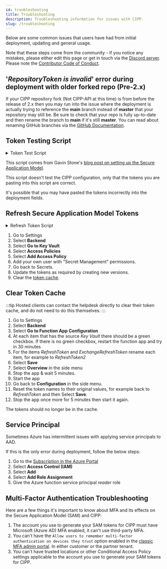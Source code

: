 ```yaml
---
id: troubleshooting
title: Troubleshooting
description: Troubleshooting information for issues with CIPP.
slug: /troubleshooting
---
```


Below are some common issues that users have had from initial deployment, updating and general usage.

Note that these steps come from the community - if you notice any mistakes, please either edit this page or get in touch via the [Discord server](https://discord.gg/Cyberdrain). Please note the [Contributor Code of Conduct](/docs/dev/#contributor-code-of-conduct).

## '_RepositoryToken is invalid_' error during deployment with older forked repo (Pre-2.x)

If your CIPP repository fork (Not CIPP-API at this time) is from before the release of 2.x then you may run into the issue where the deployment is actually trying to reference the **main** branch instead of **master** that your repository may still be. Be sure to check that your repo is fully up-to-date and then rename the branch to **main** if it's still **master**. You can read about renaming GitHub branches via the [GitHub Documentation](https://docs.github.com/en/repositories/configuring-branches-and-merges-in-your-repository/managing-branches-in-your-repository/renaming-a-branch).

## Token Testing Script

<details><summary>Token Test Script</summary>

```powershell title="Test-SecureApplicationModelTokens.ps1"
### User Input Variables ###

### Enter the details of your Secure Access Model Application below ###
$ApplicationId = '<YOUR APPLICATION ID>'
$ApplicationSecret = '<YOUR APPLICATION SECRET>'
$RefreshToken = '<YOUR REFRESH TOKEN>'
$ExchangeRefreshToken = '<YOUR EXCHANGE REFRESH TOKEN>'
$MyTenant = '<YOUR TENANT ID>'
### STOP EDITING HERE ###

function Get-GraphToken($TenantId, $Scope, $AsApp, $AppId, $eRefreshToken, $ReturnRefresh) {
    if (!$scope) { $scope = 'https://graph.microsoft.com/.default' }
    $AuthBody = @{
        client_id     = $ApplicationId
        client_secret = $ApplicationSecret
        scope         = $Scope
        refresh_token = $eRefreshToken
        grant_type    = 'refresh_token'
    }
    if ($null -ne $AppId -and $null -ne $eRefreshToken) {
        $AuthBody = @{
            client_id     = $AppId
            refresh_token = $eRefreshToken
            scope         = $Scope
            grant_type    = 'refresh_token'
        }
    }
    if (!$TenantId) { $TenantId = $ENV:TenantId }
    $AccessToken = (Invoke-RestMethod -Method post -Uri "https://login.microsoftonline.com/$($TenantId)/oauth2/v2.0/token" -Body $Authbody -ErrorAction Stop)
    if ($ReturnRefresh) { $Header = $AccessToken } else { $Header = @{ Authorization = "Bearer $($AccessToken.access_token)" } }

    return $header
}
function Connect-graphAPI {
    [CmdletBinding()]
    Param
    (
        [parameter(Position = 0, Mandatory = $false)]
        [ValidateNotNullOrEmpty()][String]$ApplicationId,

        [parameter(Position = 1, Mandatory = $false)]
        [ValidateNotNullOrEmpty()][String]$ApplicationSecret,

        [parameter(Position = 2, Mandatory = $true)]
        [ValidateNotNullOrEmpty()][String]$TenantId,

        [parameter(Position = 3, Mandatory = $false)]
        [ValidateNotNullOrEmpty()][String]$RefreshToken

    )
    Write-Verbose 'Removing old token if it exists'
    $Script:GraphHeader = $null
    Write-Verbose 'Logging into Graph API'
    try {
        if ($ApplicationId) {
            Write-Verbose '   using the entered credentials'
            $script:ApplicationId = $ApplicationId
            $script:ApplicationSecret = $ApplicationSecret
            $script:RefreshToken = $RefreshToken
            $AuthBody = @{
                client_id     = $ApplicationId
                client_secret = $ApplicationSecret
                scope         = 'https://graph.microsoft.com/.default'
                refresh_token = $RefreshToken
                grant_type    = 'refresh_token'
            }
        } else {
            Write-Verbose '   using the cached credentials'
            $AuthBody = @{
                client_id     = $script:ApplicationId
                client_secret = $Script:ApplicationSecret
                scope         = 'https://graph.microsoft.com/.default'
                refresh_token = $script:RefreshToken
                grant_type    = 'refresh_token'
            }
        }
        $AccessToken = (Invoke-RestMethod -Method post -Uri "https://login.microsoftonline.com/$($TenantId)/oauth2/v2.0/token" -Body $Authbody -ErrorAction Stop).access_token
        $Script:GraphHeader = @{ Authorization = "Bearer $($AccessToken)" }
    } catch {
        Write-Host "Could not log into the Graph API for tenant $($TenantID): $($_.Exception.Message)" -ForegroundColor Red
    }
}
Write-Host 'Starting test of the standard Refresh Token' -ForegroundColor Green
try {
    Write-Host 'Attempting to retrieve an Access Token' -ForegroundColor Green
    Connect-graphAPI -ApplicationId $ApplicationId -ApplicationSecret $ApplicationSecret -RefreshToken $RefreshToken -TenantID $MyTenant
} catch {
    $ErrorDetails = if ($_.ErrorDetails.Message) {
        $ErrorParts = $_.ErrorDetails.Message | ConvertFrom-Json
        "[$($ErrorParts.error)] $($ErrorParts.error_description)"
    } else {
        $_.Exception.Message
    }
    Write-Host "Unable to generate access token. The detailed error information, if returned was: $($ErrorDetails)" -ForegroundColor Red
}
try {
    Write-Host 'Attempting to retrieve all tenants you have delegated permission to' -ForegroundColor Green
    $Tenants = (Invoke-RestMethod -Uri "https://graph.microsoft.com/v1.0/contracts?`$top=999" -Method GET -Headers $script:GraphHeader).value
} catch {
    $ErrorDetails = if ($_.ErrorDetails.Message) {
        $ErrorParts = $_.ErrorDetails.Message | ConvertFrom-Json
        "[$($ErrorParts.error)] $($ErrorParts.error_description)"
    } else {
        $_.Exception.Message
    }
    Write-Host "Unable to retrieve tenants. The detailed error information, if returned was: $($ErrorDetails)" -ForegroundColor Red
}
# Setup some variables for use in the foreach. Pay no attention to the man behind the curtain....
$TenantCount = $Tenants.Count
$IncrementAmount = 100 / $TenantCount
$i = 0
$ErrorCount = 0
Write-Host "$TenantCount tenants found, attempting to loop through each to test access to each individual tenant" -ForegroundColor Green
# Loop through every tenant we have, and attempt to interact with it with Graph
foreach ($Tenant in $Tenants) {
    Write-Progress -Activity 'Checking Tenant - Refresh Token' -Status "Progress -> Checking $($Tenant.defaultDomainName)" -PercentComplete $i -CurrentOperation TenantLoop
    If ($i -eq 0) { Write-Host 'Starting Refresh Token Loop Tests' }
    $i = $i + $IncrementAmount
    try {
        Connect-graphAPI -ApplicationId $ApplicationId -ApplicationSecret $ApplicationSecret -RefreshToken $RefreshToken -TenantID $Tenant.customerid
    } catch {
        $ErrorDetails = if ($_.ErrorDetails.Message) {
            $ErrorParts = $_.ErrorDetails.Message | ConvertFrom-Json
            "[$($ErrorParts.error)] $($ErrorParts.error_description)"
        } else {
            $_.Exception.Message
        }
        Write-Host "Unable to connect to graph API for $($Tenant.defaultDomainName). The detailed error information, if returned was: $($ErrorDetails)" -ForegroundColor Red
        $ErrorCount++
        continue
    }
    try {
        $Result = (Invoke-RestMethod -Uri 'https://graph.microsoft.com/v1.0/users' -Method GET -Headers $script:GraphHeader).value
    } catch {
        $ErrorDetails = if ($_.ErrorDetails.Message) {
            $ErrorParts = $_.ErrorDetails.Message | ConvertFrom-Json
            "[$($ErrorParts.error)] $($ErrorParts.error_description)"
        } else {
            $_.Exception.Message
        }
        Write-Host "Unable to get users from $($Tenant.defaultDomainName) in Refresh Token Test. The detailed error information, if returned was: $($ErrorDetails)" -ForegroundColor Red
        $ErrorCount++
    }
}
Write-Host "Standard Graph Refresh Token Test: $TenantCount total tenants, with $ErrorCount failures"
Write-Host 'Now attempting to test the Exchange Refresh Token'
# Setup some variables for use in the foreach. Pay no attention to the man behind the curtain....
$j = 0
$ExcErrorCount = 0
foreach ($Tenant in $Tenants) {
    Write-Progress -Activity 'Checking Tenant - Exchange Refresh Token' -Status "Progress -> Checking $($Tenant.defaultDomainName)" -PercentComplete $j -CurrentOperation TenantLoop
    If ($j -eq 0) { Write-Host 'Starting Exchange Refresh Token Test' }
    $j = $j + $IncrementAmount

    try {
        $UPN = 'notRequired@required.com'
        $TokenValue = ConvertTo-SecureString (Get-GraphToken -AppID 'a0c73c16-a7e3-4564-9a95-2bdf47383716' -ERefreshToken $ExchangeRefreshToken -Scope 'https://outlook.office365.com/.default' -Tenantid $Tenant.defaultDomainName).Authorization -AsPlainText -Force
        $Credential = New-Object System.Management.Automation.PSCredential($UPN, $TokenValue)
        $Session = New-PSSession -ConfigurationName Microsoft.Exchange -ConnectionUri "https://ps.outlook.com/powershell-liveid?DelegatedOrg=$($Tenant.defaultDomainName)&BasicAuthToOAuthConversion=true" -Credential $credential -Authentication Basic -AllowRedirection -ErrorAction Continue
        $Session = Import-PSSession $Session -ea Silentlycontinue -AllowClobber -CommandName 'Get-OrganizationConfig'
        $Org = Get-OrganizationConfig
        $null = Get-PSSession | Remove-PSSession
    } catch {
        $ErrorDetails = if ($_.ErrorDetails.Message) {
            $ErrorParts = $_.ErrorDetails.Message | ConvertFrom-Json
            "[$($ErrorParts.error)] $($ErrorParts.error_description)"
        } else {
            $_.Exception.Message
        }
        Write-Host "Tenant: $($Tenant.defaultDomainName)-----------------------------------------------------------------------------------------------------------" -ForegroundColor Yellow
        Write-Host "Failed to Connect to Exchange for $($Tenant.defaultDomainName). The detailed error information, if returned was: $($ErrorDetails)" -ForegroundColor Red
        $ExcErrorCount++
    }
}
Write-Host "Exchange Refresh Token Test: $TenantCount total tenants, with $ExcErrorCount failures"
Write-Host 'All Tests Finished'
```

</details>

This script comes from Gavin Stone's [blog post on setting up the Secure Application Model](https://www.gavsto.com/secure-application-model-for-the-layman-and-step-by-step/).

This script doesn't test the CIPP configuration, only that the tokens you are pasting into this script are correct.

It's possible that you may have pasted the tokens incorrectly into the deployment fields.

## Refresh Secure Application Model Tokens

<details><summary>Refresh Token Script</summary>

:::caution PowerShell Version

This script requires the PartnerCenter module to generate the Secure Application Model tokens. At the moment it is only compatible with PowerShell 5.1.

:::

```powershell title="Update-SecureApplicationModelTokens.ps1"
### User Input Variables ###

### Enter the details of your Secure Access Model Application below ###

$ApplicationId           = '<YOUR APPLICATION ID>'
$ApplicationSecret       = '<YOUR APPLICATION SECRET>'
$TenantId                = '<YOUR TENANT ID>'

### STOP EDITING HERE ###

### Create credential object using UserEntered(ApplicationID) and UserEntered(ApplicationSecret) ###

$Credential = New-Object System.Management.Automation.PSCredential($ApplicationId, ($ApplicationSecret | ConvertTo-SecureString -AsPlainText -Force))

### Splat Params required for Updating Refresh Token ###

$UpdateRefreshTokenParamaters = @{
    ApplicationID        = $ApplicationId
    Tenant               = $TenantId
    Scopes               = 'https://api.partnercenter.microsoft.com/user_impersonation'
    Credential           = $Credential
    UseAuthorizationCode = $true
    ServicePrincipal     = $true
}

### Splat Params required for Updating Exchange Refresh Token ###

$UpdateExchangeTokenParamaters = @{
    ApplicationID           = 'a0c73c16-a7e3-4564-9a95-2bdf47383716'
    Scopes                  = 'https://outlook.office365.com/.default'
    Tenant                  = $TenantId
    UseDeviceAuthentication = $true
}

### Create new Refresh Token using previously splatted paramaters ###

$Token = New-PartnerAccessToken @UpdateRefreshTokenParamaters

### Create new Exchange Refresh Token using previously splatted paramaters ###

$Exchangetoken = New-PartnerAccessToken @UpdateExchangeTokenParamaters

### Output Refresh Tokens and Exchange Refresh Tokens ###

Write-Host "================ Secrets ================"
Write-Host "`$ApplicationId         = $($ApplicationId)"
Write-Host "`$ApplicationSecret     = $($ApplicationSecret)"
Write-Host "`$TenantID              = $($TenantId)"
Write-Host "`$RefreshToken          = $($Token.refreshtoken)" -ForegroundColor Blue
Write-Host "`$ExchangeRefreshToken  = $($ExchangeToken.Refreshtoken)" -ForegroundColor Green
Write-Host "================ Secrets ================"
Write-Host "     SAVE THESE IN A SECURE LOCATION     "
```

</details>

1. Go to Settings
1. Select **Backend**
1. Select **Go to Key Vault**
1. Select **Access Policies**
1. Select **Add Access Policy**
1. Add your own user with "Secret Management" permissions.
1. Go back to Secrets.
1. Update the tokens as required by creating new versions.
1. Clear the [token cache](#clear-token-cache).

## Clear Token Cache
:::tip
Hosted clients can contact the helpdesk directly to clear their token cache, and do not need to do this themselves.
:::

1. Go to Settings
1. Select **Backend**
1. Select **Go to Function App Configuration**
1. At each item that has the source _Key Vault_ there should be a green checkbox. If there is no green checkbox, restart the function app and try in 30 minutes
1. For the items _RefreshToken_ and _ExchangeRefreshToken_ rename each item, for example to _RefreshToken2_
1. Select **Save**
1. Select **Overview** in the side menu
1. Stop the app & wait 5 minutes.
1. Start the app
1. Go back to **Configuration** in the side menu.
1. Reset the token names to their original values, for example back to _RefreshToken_ and then Select **Save**.
1. Stop the app once more for 5 minutes then start it again.

The tokens should no longer be in the cache.

## Service Principal

Sometimes Azure has intermittent issues with applying service principals to AAD.

If this is the only error during deployment, follow the below steps:

1. Go to the [Subscription in the Azure Portal](https://portal.azure.com/#blade/Microsoft_Azure_Billing/SubscriptionsBlade)
1. Select **Access Control (IAM)**
1. Select **Add**
1. Select **Add Role Assignment**
1. Give the Azure function service principal _reader_ role

## Multi-Factor Authentication Troubleshooting

Here are a few things it's important to know about MFA and its effects on the Secure Application Model (SAM) and CIPP:

1. The account you use to generate your SAM tokens for CIPP must have Microsoft (Azure AD) MFA enabled, it can't use third-party MFA.
1. You can't have the `Allow users to remember multi-factor authentication on devices they trust` option enabled in the [classic MFA admin portal](https://account.activedirectory.windowsazure.com/UserManagement/MfaSettings.aspx). In either customer or the partner tenant.
1. You can't have trusted locations or other Conditional Access Policy settings applicable to the account you use to generate your SAM tokens for CIPP.

